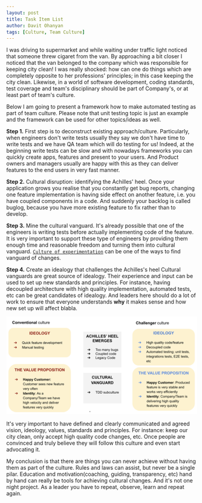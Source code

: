 ```yaml
---
layout: post
title: Task Item List
author: Davit Ohanyan
tags: [Culture, Team Culture]
---
```


I was driving to supermarket and while waiting under traffic light noticed that someone threw cigaret from the van. By approaching a bit closer I noticed that the van belonged to the company which was responsible for keeping city clean! I was really shocked: how can one do things which are completely opposite to her professions' principles; in this case keeping the city clean.
Likewise, in a world of software development, coding standards, test coverage and team's disciplinary should be part of Company's, or at least part of team's culture.

Below I am going to present a framework how to make automated testing as part of team culture. Please note that unit testing topic is just an example and the framework can be used for other topics/ideas as well.

**Step 1.** First step is to deconstruct existing approach/culture. 
Particularly, when engineers don't write tests usually they say we don't have time to write tests and we have QA team which will do testing for us! Indeed, at the beginning write tests can be slow and with nowadays frameworks you can quickly create apps, features and present to your users. And Product owners and managers usually are happy with this as they can deliver features to the end users in very fast manner.

**Step 2.** Cultural disruption: identifying the Achilles' heel.
Once your application grows you realise that you constantly get bug reports, changing one feature implementation is having side effect on another feature, i.e. you have coupled components in a code. And suddenly your backlog is called buglog, because you have more existing feature to fix rather than to develop.

**Step 3.** Mine the cultural vanguard.
It's already possible that one of the engineers is writing tests before actually implementing code of the feature. It is very important to support these type of engineers by providing them enough time and reasonable freedom and turning them into cultural vanguard. [`Culture of experimentation`](https://hbr.org/2020/03/productive-innovation?ab=hero-main-text#building-a-culture-of-experimentation) can be one of the ways to find vanguard of changes.

**Step 4.** Create an idealogy that challenges the Achilles's heel
Cultural vanguards are great source of idealogy. Their experience and input can be used to set up new standards and principles. For instance, having decoupled architecture with high quality implementation, automated tests, etc can be great candidates of idealogy. And leaders here should do a lot of work to ensure that everyone understands **why** it makes sense and how new set up will affect blabla.


![Tux, the Linux mascot](../assets/images/culture_change.png)


It's very important to have defined and clearly communicated and agreed vision, ideology, values, standards and principles. For instance: keep our city clean, only accept high quality code changes, etc. Once people are convinced and truly believe they will follow this culture and even start advocating it.

My conclusion is that there are things you can never achieve without having them as part of the culture. Rules and laws can assist, but never be a single pilar. Education and motivation(coaching, guiding, transparency, etc) hand by hand can really be tools for achieving cultural changes. And it's not one night project. As a leader you have to repeat, observe, learn and repeat again.